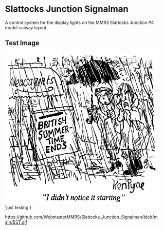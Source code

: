 # Slattocks Junction Signalman
A control system for the display lights on the MMRS Slattocks Junction P4 model railway layout
## Test Image
![Image test](https://github.com/WebmasterMMRS/Slattocks_Junction_Signalman/blob/main/BST.gif) 'just testing')


https://github.com/WebmasterMMRS/Slattocks_Junction_Signalman/blob/main/BST.gif
